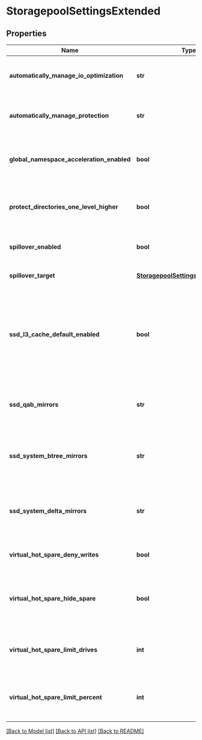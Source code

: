 # StoragepoolSettingsExtended

## Properties
Name | Type | Description | Notes
------------ | ------------- | ------------- | -------------
**automatically_manage_io_optimization** | **str** | Automatically manage IO optimization settings on files. | [optional] 
**automatically_manage_protection** | **str** | Automatically manage protection settings on files. | [optional] 
**global_namespace_acceleration_enabled** | **bool** | Optimize namespace operations by storing metadata on SSDs. | [optional] 
**protect_directories_one_level_higher** | **bool** | Automatically add additional protection level to all directories. | [optional] 
**spillover_enabled** | **bool** | Spill writes into other pools as needed. | [optional] 
**spillover_target** | [**StoragepoolSettingsSpilloverTarget**](StoragepoolSettingsSpilloverTarget.md) | Target pool for spilled writes. | [optional] 
**ssd_l3_cache_default_enabled** | **bool** | The L3 Cache default enabled state. This specifies whether L3 Cache should be enabled on new node pools | [optional] 
**ssd_qab_mirrors** | **str** | Controls number of mirrors of QAB blocks to place on SSDs. | [optional] 
**ssd_system_btree_mirrors** | **str** | Controls number of mirrors of system B-tree blocks to place on SSDs. | [optional] 
**ssd_system_delta_mirrors** | **str** | Controls number of mirrors of system delta blocks to place on SSDs. | [optional] 
**virtual_hot_spare_deny_writes** | **bool** | Deny writes into reserved virtual hot spare space. | [optional] 
**virtual_hot_spare_hide_spare** | **bool** | Hide reserved virtual hot spare space from free space counts. | [optional] 
**virtual_hot_spare_limit_drives** | **int** | The number of drives to reserve for the virtual hot spare, from 0-4. | [optional] 
**virtual_hot_spare_limit_percent** | **int** | The percent space to reserve for the virtual hot spare, from 0-20. | [optional] 

[[Back to Model list]](../README.md#documentation-for-models) [[Back to API list]](../README.md#documentation-for-api-endpoints) [[Back to README]](../README.md)


